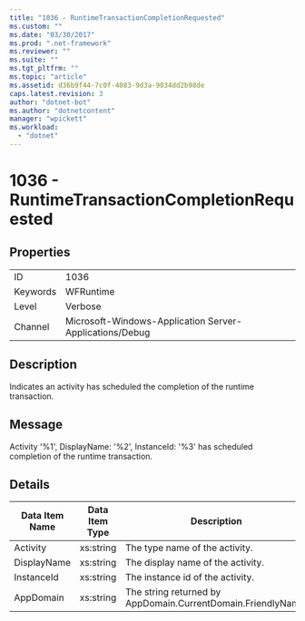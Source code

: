 ```yaml
---
title: "1036 - RuntimeTransactionCompletionRequested"
ms.custom: ""
ms.date: "03/30/2017"
ms.prod: ".net-framework"
ms.reviewer: ""
ms.suite: ""
ms.tgt_pltfrm: ""
ms.topic: "article"
ms.assetid: d36b9f44-7c0f-4083-9d3a-9034dd2b98de
caps.latest.revision: 3
author: "dotnet-bot"
ms.author: "dotnetcontent"
manager: "wpickett"
ms.workload: 
  - "dotnet"
---
```

# 1036 - RuntimeTransactionCompletionRequested
## Properties  
  
|||  
|-|-|  
|ID|1036|  
|Keywords|WFRuntime|  
|Level|Verbose|  
|Channel|Microsoft-Windows-Application Server-Applications/Debug|  
  
## Description  
 Indicates an activity has scheduled the completion of the runtime transaction.  
  
## Message  
 Activity '%1', DisplayName: '%2', InstanceId: '%3' has scheduled completion of the runtime transaction.  
  
## Details  
  
|Data Item Name|Data Item Type|Description|  
|--------------------|--------------------|-----------------|  
|Activity|xs:string|The type name of the activity.|  
|DisplayName|xs:string|The display name of the activity.|  
|InstanceId|xs:string|The instance id of the activity.|  
|AppDomain|xs:string|The string returned by AppDomain.CurrentDomain.FriendlyName.|
